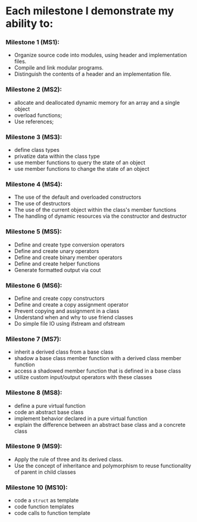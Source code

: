 # Each milestone I demonstrate my ability to:
### Milestone 1 (MS1):
- Organize source code into modules, using header and implementation files.
- Compile and link modular programs.
- Distinguish the contents of a header and an implementation file.

### Milestone 2 (MS2):
-  allocate and deallocated dynamic memory for an array and a single object
-  overload functions;
-  Use references;

### Milestone 3 (MS3):
- define class types
- privatize data within the class type
- use member functions to query the state of an object
- use member functions to change the state of an object

### Milestone 4 (MS4):
- The use of the default and overloaded constructors
- The use of destructors
- The use of the current object within the class's member functions
- The handling of dynamic resources via the constructor and destructor

### Milestone 5 (MS5):
- Define and create type conversion operators
- Define and create unary operators
- Define and create binary member operators
- Define and create helper functions
- Generate formatted output via cout

### Milestone 6 (MS6):
- Define and create copy constructors
- Define and create a copy assignment operator
- Prevent copying and assignment in a class
- Understand when and why to use friend classes  
- Do simple file IO using ifstream and ofstream

### Milestone 7 (MS7):
- inherit a derived class from a base class
- shadow a base class member function with a derived class member function
- access a shadowed member function that is defined in a base class
- utilize custom input/output operators with these classes

### Milestone 8 (MS8):
- define a pure virtual function
- code an abstract base class
- implement behavior declared in a pure virtual function
- explain the difference between an abstract base class and a concrete class

### Milestone 9 (MS9):
- Apply the rule of three and its derived class.
- Use the concept of inheritance and polymorphism to reuse functionality of parent in child classes

### Milestone 10 (MS10):
- code a `struct` as template
- code function templates
- code calls to function template

